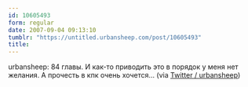 ```yaml
---
id: 10605493
form: regular
date: 2007-09-04 09:13:10
tumblr: "https://untitled.urbansheep.com/post/10605493"
title:
---
```


<p>urbansheep: 84 главы. И как-то приводить это в порядок у меня нет желания. А прочесть в кпк очень хочется&hellip; (via <a href="http://twitter.com/urbansheep/statuses/245703372">Twitter / urbansheep</a>)</p>

